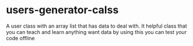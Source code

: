 # users-generator-calss
A user class with an array list that has data to deal with.
It helpful class that you can teach and learn anything want data by using this you can test your code offline
